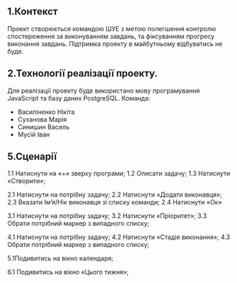 ## 1.Контекст

Проект створюється командою ШУЕ з метою полегшення контролю спостереження за виконуванням завдань, та фіксуванням прогресу виконання завдань. Підтримка проекту в майбутньому відбуватись не буде.
## 2.Технології реалізації проекту.

Для реалізації проекту буде використано мову програмування JavaScript та базу даних PostgreSQL.
Команда:
* Василіненко Нікіта
*	Суханова Марія
*	Синишин Василь
*	Мусій Іван

## 5.Сценарії

1.1 Натиснути на «+» зверху програми;
1.2 Описати задачу;
1.3 Натиснути «Створити»;

2.1 Натиснути на потрібну задачу;
2.2 Натиснути «Додати виконавця»;
2.3 Вказати Ім’я/Нік виконавця зі списку команди;
2.4 Натиснути «Ок»

3.1 Натиснути на потрібну задачу;
3.2 Натиснути «Пріоритет»;
3.3	Обрати потрібний маркер з випадного списку;

4.1	Натиснути на потрібну задачу;
4.2	Натиснути «Стадія виконання»;
4.3	Обрати потрібний маркер з випадного списку;

5.1Подивитись на вікно календаря;

6.1 Подивитись на вікно «Цього тижня»;
